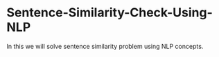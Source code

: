 # Sentence-Similarity-Check-Using-NLP
In this we will solve sentence similarity problem using NLP concepts.
